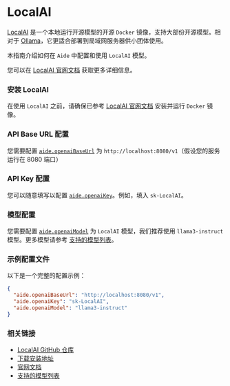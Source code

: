 # LocalAI

[LocalAI](https://localai.io) 是一个本地运行开源模型的开源 `Docker` 镜像，支持大部份开源模型。相对于 [Ollama](./ollama.md)，它更适合部署到局域网服务器供小团体使用。

本指南介绍如何在 `Aide` 中配置和使用 `LocalAI` 模型。

您可以在 [LocalAI 官网文档](https://localai.io) 获取更多详细信息。

### 安装 LocalAI

在使用 `LocalAI` 之前，请确保已参考 [LocalAI 官网文档](https://localai.io) 安装并运行 `Docker` 镜像。

### API Base URL 配置

您需要配置 [`aide.openaiBaseUrl`](../configuration/openai-base-url.md) 为 `http://localhost:8080/v1`（假设您的服务运行在 8080 端口）

### API Key 配置

您可以随意填写以配置 [`aide.openaiKey`](../configuration/openai-key.md)。例如，填入 `sk-LocalAI`。

### 模型配置

您需要配置 [`aide.openaiModel`](../configuration/openai-model.md) 为 `LocalAI` 模型，我们推荐使用 `llama3-instruct` 模型。更多模型请参考 [支持的模型列表](https://localai.io/models/#list-models)。

### 示例配置文件

以下是一个完整的配置示例：

```json
{
  "aide.openaiBaseUrl": "http://localhost:8080/v1",
  "aide.openaiKey": "sk-LocalAI",
  "aide.openaiModel": "llama3-instruct"
}
```

### 相关链接

- [LocalAI GitHub 仓库](https://github.com/mudler/LocalAI)
- [下载安装地址](https://github.com/mudler/LocalAI#-install-docker)
- [官网文档](https://localai.io)
- [支持的模型列表](https://localai.io/models/#list-models)

